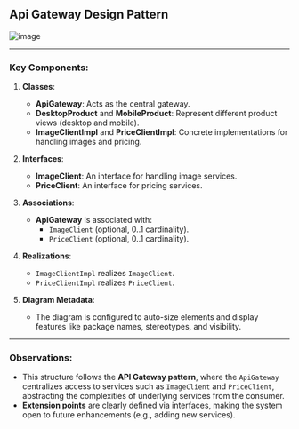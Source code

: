 ## Api Gateway Design Pattern

![image](https://github.com/user-attachments/assets/eb0a1973-246b-46b4-9389-5f6f75486a9d)

---

### Key Components:

1. **Classes**:
   - **ApiGateway**: Acts as the central gateway.
   - **DesktopProduct** and **MobileProduct**: Represent different product views (desktop and mobile).
   - **ImageClientImpl** and **PriceClientImpl**: Concrete implementations for handling images and pricing.

2. **Interfaces**:
   - **ImageClient**: An interface for handling image services.
   - **PriceClient**: An interface for pricing services.

3. **Associations**:
   - **ApiGateway** is associated with:
     - `ImageClient` (optional, 0..1 cardinality).
     - `PriceClient` (optional, 0..1 cardinality).

4. **Realizations**:
   - `ImageClientImpl` realizes `ImageClient`.
   - `PriceClientImpl` realizes `PriceClient`.

5. **Diagram Metadata**:
   - The diagram is configured to auto-size elements and display features like package names, stereotypes, and visibility.

---

### Observations:
- This structure follows the **API Gateway pattern**, where the `ApiGateway` centralizes access to services such as `ImageClient` and `PriceClient`, abstracting the complexities of underlying services from the consumer.
- **Extension points** are clearly defined via interfaces, making the system open to future enhancements (e.g., adding new services).
